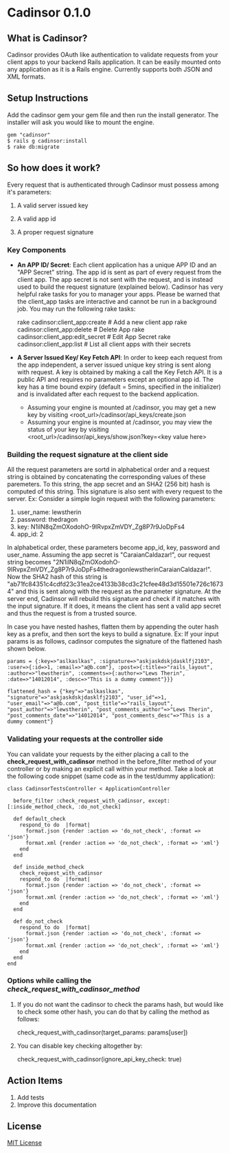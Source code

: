 Cadinsor 0.1.0
===
## What is Cadinsor?
Cadinsor provides OAuth like authentication to validate requests from your client apps to your backend Rails application. It can be easily mounted onto any application as it is a Rails engine. Currently supports both JSON and XML formats.

## Setup Instructions
  Add the cadinsor gem your gem file and then run the install generator. The installer will ask you would like to mount the engine.


    gem "cadinsor"
    $ rails g cadinsor:install
    $ rake db:migrate

## So how does it work?
Every request that is authenticated through Cadinsor must possess among it's parameters:

  1. A valid server issued key

  2. A valid app id

  3. A proper request signature

### Key Components
  * **An APP ID/ Secret**: Each client application has a unique APP ID and an "APP Secret" string. The app id is sent as part of every request from the client app. The app secret is not sent with the request, and is instead used to build the request signature (explained below).
  Cadinsor has very helpful rake tasks for you to manager your apps. Please be warned that the client_app tasks are interactive and cannot be run in a background job. You may run the following rake tasks:

      rake cadinsor:client_app:create         # Add a new client app
      rake cadinsor:client_app:delete         # Delete App
      rake cadinsor:client_app:edit_secret    # Edit App Secret
      rake cadinsor:client_app:list           # List all client apps with their secrets

  * **A Server Issued Key/ Key Fetch API**: In order to keep each request from the app independent, a server issued unique key string is sent along with request. A key is obtained by making a call the Key Fetch API. It is a public API and requires no parameters except an optional app id. The key has a time bound expiry (default = 5mins, specified in the initializer) and is invalidated after each request to the backend application.

    + Assuming your engine is mounted at /cadinsor, you may get a new key by visiting <root_url>/cadinsor/api_keys/create.json
    + Assuming your engine is mounted at /cadinsor, you may view the status of your key by visiting <root_url>/cadinsor/api_keys/show.json?key=<key value here\>

### Building the request signature at the client side
All the request parameters are sortd in alphabetical order and a request string is obtained by concatenating the corresponding values of these paremeters. To this string, the app secret and an SHA2 (256 bit) hash is computed of this string. This signature is also sent with every request to the server.
Ex: Consider a simple login request with the following parameters:

  1. user_name: lewstherin
  2. password: thedragon
  3. key: N1ilN8qZmOXodohO-9IRvpxZmVDY_Zg8P7r9JoDpFs4
  4. app_id: 2

In alphabetical order, these parameters become app_id, key, password and user_name. Assuming the app secret is "CaraianCaldazar!", our request string becomes "2N1ilN8qZmOXodohO-9IRvpxZmVDY_Zg8P7r9JoDpFs4thedragonlewstherinCaraianCaldazar!". Now the SHA2 hash of this string is "ab71fc84351c4cdfd23c31ea2ce4133b38cd3c21cfee48d3d15501e726c16734" and this is sent along with the request as the parameter signature.
At the server end, Cadinsor will rebuild this signature and check if it matches with the input signature. If it does, it means the client has sent a valid app secret and thus the request is from a trusted source.

In case you have nested hashes, flatten them by appending the outer hash key as a prefix, and then sort the keys to build a signature.
Ex: If your input params is as follows, cadinsor computes the signature of the flattened hash shown below.

    params = {:key=>"aslkaslkas", :signature=>"askjaskdskjdasklfj2103", :user=>{:id=>1, :email=>"a@b.com"}, :post=>{:title=>"rails_layout", :author=>"lewstherin", :comments=>{:author=>"Lews Therin", :date=>"14012014", :desc=>"This is a dummy comment"}}}

    flattened_hash = {"key"=>"aslkaslkas", "signature"=>"askjaskdskjdasklfj2103", "user_id"=>1, "user_email"=>"a@b.com", "post_title"=>"rails_layout", "post_author"=>"lewstherin", "post_comments_author"=>"Lews Therin", "post_comments_date"=>"14012014", "post_comments_desc"=>"This is a dummy comment"}


### Validating your requests at the controller side

You can validate your requests by the either placing a call to the **check_request_with_cadinsor** method in the before_filter method of your controller or by making an explicit call within your method. Take a look at the following code snippet (same code as in the test/dummy application):

    class CadinsorTestsController < ApplicationController

      before_filter :check_request_with_cadinsor, except: [:inside_method_check, :do_not_check]

      def default_check
        respond_to do  |format|
          format.json {render :action => 'do_not_check', :format => 'json'}
          format.xml {render :action => 'do_not_check', :format => 'xml'}
        end
      end

      def inside_method_check
        check_request_with_cadinsor
        respond_to do  |format|
          format.json {render :action => 'do_not_check', :format => 'json'}
          format.xml {render :action => 'do_not_check', :format => 'xml'}
        end
      end

      def do_not_check
        respond_to do  |format|
          format.json {render :action => 'do_not_check', :format => 'json'}
          format.xml {render :action => 'do_not_check', :format => 'xml'}
        end
      end
    end

### Options while calling the *check_request_with_cadinsor_method*

  1. If you do not want the cadinsor to check the params hash, but would like to check some other hash, you can do that by calling the method as follows:

      check_request_with_cadinsor(target_params: params[user])

  2. You can disable key checking altogether by:

      check_request_with_cadinsor(ignore_api_key_check: true)

## Action Items

  1. Add tests
  2. Improve this documentation

## License
[MIT License](http://opensource.org/licenses/MIT)